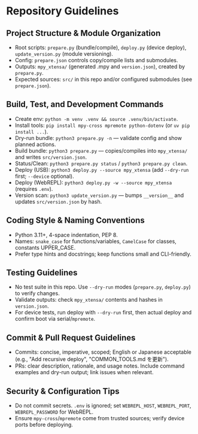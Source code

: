 # Repository Guidelines

## Project Structure & Module Organization
- Root scripts: `prepare.py` (bundle/compile), `deploy.py` (device deploy), `update_version.py` (module versioning).
- Config: `prepare.json` controls copy/compile lists and submodules.
- Outputs: `mpy_xtensa/` (generated .mpy and `version.json`), created by `prepare.py`.
- Expected sources: `src/` in this repo and/or configured submodules (see `prepare.json`).

## Build, Test, and Development Commands
- Create env: `python -m venv .venv && source .venv/bin/activate`.
- Install tools: `pip install mpy-cross mpremote python-dotenv` (or `uv pip install ...`).
- Dry-run bundle: `python3 prepare.py -n` — validate config and show planned actions.
- Build bundle: `python3 prepare.py` — copies/compiles into `mpy_xtensa/` and writes `src/version.json`.
- Status/Clean: `python3 prepare.py status` / `python3 prepare.py clean`.
- Deploy (USB): `python3 deploy.py --source mpy_xtensa` (add `--dry-run` first; `--device` optional).
- Deploy (WebREPL): `python3 deploy.py -w --source mpy_xtensa` (requires `.env`).
- Version scan: `python3 update_version.py` — bumps `__version__` and updates `src/version.json` by hash.

## Coding Style & Naming Conventions
- Python 3.11+, 4-space indentation, PEP 8.
- Names: `snake_case` for functions/variables, `CamelCase` for classes, constants UPPER_CASE.
- Prefer type hints and docstrings; keep functions small and CLI-friendly.

## Testing Guidelines
- No test suite in this repo. Use `--dry-run` modes (`prepare.py`, `deploy.py`) to verify changes.
- Validate outputs: check `mpy_xtensa/` contents and hashes in `version.json`.
- For device tests, run deploy with `--dry-run` first, then actual deploy and confirm boot via serial/`mpremote`.

## Commit & Pull Request Guidelines
- Commits: concise, imperative, scoped; English or Japanese acceptable (e.g., "Add recursive deploy", "COMMON_TOOLS.md を更新").
- PRs: clear description, rationale, and usage notes. Include command examples and dry-run output; link issues when relevant.

## Security & Configuration Tips
- Do not commit secrets. `.env` is ignored; set `WEBREPL_HOST`, `WEBREPL_PORT`, `WEBREPL_PASSWORD` for WebREPL.
- Ensure `mpy-cross`/`mpremote` come from trusted sources; verify device ports before deploying.
